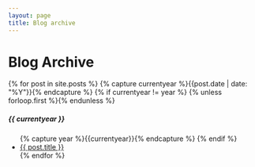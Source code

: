 ```yaml
---
layout: page
title: Blog archive
---
```

<div class="page-content wc-container">
    <div class="post">
    <h1>Blog Archive</h1>  
        {% for post in site.posts %}
        {% capture currentyear %}{{post.date | date: "%Y"}}{% endcapture %}
        {% if currentyear != year %}
            {% unless forloop.first %}</ul>{% endunless %}
            <h5>{{ currentyear }}</h5>
            <ul class="posts">
            {% capture year %}{{currentyear}}{% endcapture %}
        {% endif %}
        <li><a href="{{ post.url | prepend: site.baseurl | prepend: site.url}}">{{ post.title }}</a></li>
        {% endfor %}
    </div>
</div>
